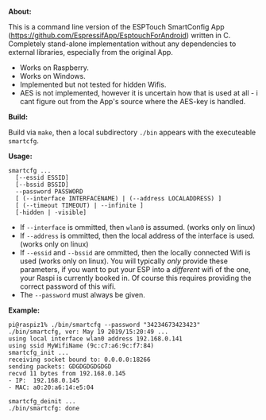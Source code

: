 __About:__

This is a command line version of the ESPTouch SmartConfig App (https://github.com/EspressifApp/EsptouchForAndroid) written in C.
Completely stand-alone implementation without any dependencies to external libraries, especially from the original App.
* Works on Raspberry.
* Works on Windows.
* Implemented but not tested for hidden Wifis.
* AES is not implemented, however it is uncertain how that is used at all - i cant figure out from the App's source where the AES-key is handled.

__Build:__

Build via `make`, then a local subdirectory `./bin` appears with the executeable `smartcfg`.

__Usage:__
```
smartcfg ...
  [--essid ESSID]
  [--bssid BSSID]
  --password PASSWORD
  [ (--interface INTERFACENAME) | (--address LOCALADDRESS) ]
  [ (--timeout TIMEOUT) | --infinite ]
  [-hidden | -visible]

```

* If `--interface` is ommitted, then `wlan0` is assumed. (works only on linux)
* If `--address` is ommitted, then the local address of the interface is used. (works only on linux)
* If `--essid` and `--bssid` are ommitted, then the locally connected Wifi is used (works only on linux). You will typically _only_ provide these parameters, if you want to put your ESP into a _different_ wifi of the one, your Raspi is currently booked in. Of course this requires providing the correct password of this wifi.
* The `--password` must always be given.  

__Example:__
```
pi@raspiz1% ./bin/smartcfg --password "34234673423423"
./bin/smartcfg, ver: May 19 2019/15:20:49 ...
using local interface wlan0 address 192.168.0.141
using ssid MyWifiName (9c:c7:a6:9c:f7:84)
smartcfg_init ...
receiving socket bound to: 0.0.0.0:18266
sending packets: GDGDGDGDGDGD
recvd 11 bytes from 192.168.0.145
- IP:  192.168.0.145
- MAC: a0:20:a6:14:e5:04

smartcfg_deinit ...
./bin/smartcfg: done

```
